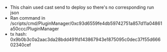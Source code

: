 - This chain used cast send to deploy so there's no corresponding run json
- Ran command in /scripts/cmd/PluginManager/0xc93d6559fe4db59742751a857d11a04861a50ccc/PluginManager
- tx hash: 0x9b0b3c0a2aac3da28bdd491fd143867943e1875095c0dec37f55d66602340cef
